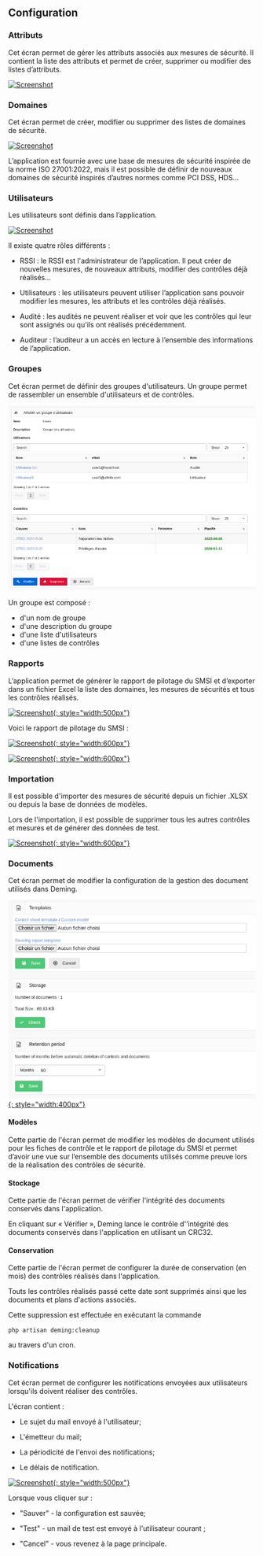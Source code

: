 ## Configuration

### Attributs <a name="tags"></a>

Cet écran permet de gérer les attributs associés aux mesures de sécurité.
Il contient la liste des attributs et permet de créer, supprimer ou modifier des listes d’attributs.

[![Screenshot](images/tags.fr.png)](images/tags.fr.png)

### Domaines <a name="domains"></a>

Cet écran permet de créer, modifier ou supprimer des listes de domaines de sécurité.

[![Screenshot](images/domains.fr.png)](images/domains.fr.png)

L’application est fournie avec une base de mesures de sécurité inspirée de la norme ISO 27001:2022, mais il est possible de définir de nouveaux domaines de sécurité inspirés d’autres normes comme PCI DSS, HDS...

### Utilisateurs <a name="users"></a>

Les utilisateurs sont définis dans l’application.

[![Screenshot](images/users.fr.png)](images/users.fr.png)

Il existe quatre rôles différents :

* RSSI : le RSSI est l'administrateur de l’application. Il peut créer de nouvelles mesures, de nouveaux attributs, modifier des contrôles déjà réalisés...

* Utilisateurs : les utilisateurs peuvent utiliser l’application sans pouvoir modifier les mesures, les attributs et les contrôles déjà réalisés.

* Audité : les audités ne peuvent réaliser et voir que les contrôles qui leur sont assignés ou qu'ils ont réalisés précédemment.

* Auditeur : l’auditeur a un accès en lecture à l’ensemble des informations de l’application.

### Groupes <a name="groups"></a>

Cet écran permet de définir des groupes d'utilisateurs.
Un groupe permet de rassembler un ensemble d'utilisateurs et de contrôles.

[![Screenshot](images/groups.fr.png)](images/groups.fr.png)

Un groupe est composé :

* d'un nom de groupe
* d'une description du groupe
* d'une liste d'utilisateurs
* d'une listes de contrôles

### Rapports <a name="report"></a>

L’application permet de générer le rapport de pilotage du SMSI et d’exporter dans un fichier Excel la liste des domaines, les mesures de sécurités et tous les contrôles réalisés.

[![Screenshot](images/reports.png){: style="width:500px"}](images/reports.png)

Voici le rapport de pilotage du SMSI :

[![Screenshot](images/report1.png){: style="width:600px"}](images/report1.png)

[![Screenshot](images/report2.png){: style="width:600px"}](images/report2.png)

### Importation <a name="import"></a>

Il est possible d'importer des mesures de sécurité depuis un fichier .XLSX ou depuis la base de données de modèles.

Lors de l'importation, il est possible de supprimer tous les autres contrôles et mesures et de générer des données de test.

[![Screenshot](images/import.png){: style="width:600px"}](images/import.png)

### Documents <a name="documents"></a>

Cet écran permet de modifier la configuration de la gestion des document utilisés dans Deming.

[![Screenshot](images/documents.png){: style="width:400px"}](images/documents.png)

#### Modèles

Cette partie de l'écran permet de modifier les modèles de document utilisés pour les fiches de contrôle et le rapport de pilotage du SMSI et permet d’avoir une vue sur l’ensemble des documents utilisés comme preuve lors de la réalisation des contrôles de sécurité.

#### Stockage

Cette partie de l'écran permet de vérifier l'intégrité des documents conservés dans l'application.

En cliquant sur « Vérifier », Deming lance le contrôle d'’intégrité des documents conservés dans l'application en utilisant un CRC32.

#### Conservation

Cette partie de l'écran permet de configurer la durée de conservation (en mois) des contrôles réalisés dans l'application.

Touts les contrôles réalisés passé cette date sont supprimés ainsi que les documents et plans d'actions associés.

Cette suppression est effectuée en exécutant la commande

    php artisan deming:cleanup

au travers d'un cron.

### Notifications <a name="notifications"></a>

Cet écran permet de configurer les notifications envoyées aux utilisateurs lorsqu'ils doivent réaliser des contrôles.

L'écran contient :

* Le sujet du mail envoyé à l'utilisateur;

* L'émetteur du mail;

* La périodicité de l'envoi des notifications;

* Le délais de notification.

[![Screenshot](images/config.fr.png){: style="width:500px"}](images/config.fr.png)

Lorsque vous cliquer sur :

* "Sauver" - la configuration est sauvée;

* "Test" - un mail de test est envoyé à l'utilisateur courant ;

* "Cancel" - vous revenez à la page principale.
